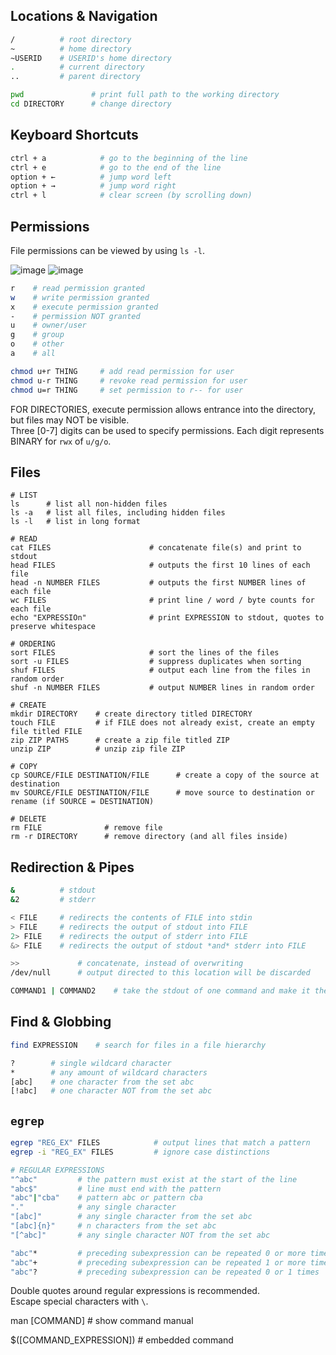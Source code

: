 ## Locations & Navigation

```bash
/          # root directory
~          # home directory
~USERID    # USERID's home directory
.          # current directory
..         # parent directory

pwd               # print full path to the working directory
cd DIRECTORY      # change directory
```

## Keyboard Shortcuts

```bash
ctrl + a            # go to the beginning of the line
ctrl + e            # go to the end of the line
option + ←          # jump word left
option + →          # jump word right
ctrl + l            # clear screen (by scrolling down)

```

## Permissions
File permissions can be viewed by using `ls -l`. 

![image](https://github.com/liuandy1207/notes/assets/72530429/8095f10b-fa26-499e-9b00-78bb798a8ad4)
![image](https://github.com/liuandy1207/notes/assets/72530429/da874e9c-f5d3-4fc2-9b8a-f79a84e4f93f)

```bash
r    # read permission granted
w    # write permission granted
x    # execute permission granted
-    # permission NOT granted
u    # owner/user
g    # group
o    # other
a    # all

chmod u+r THING     # add read permission for user
chmod u-r THING     # revoke read permission for user
chmod u=r THING     # set permission to r-- for user

```
FOR DIRECTORIES, execute permission allows entrance into the directory, but files may NOT be visible. <br>
Three [0-7] digits can be used to specify permissions. Each digit represents BINARY for `rwx` of `u/g/o`.


## Files
```shell
# LIST
ls      # list all non-hidden files
ls -a   # list all files, including hidden files
ls -l   # list in long format

# READ
cat FILES                      # concatenate file(s) and print to stdout
head FILES                     # outputs the first 10 lines of each file
head -n NUMBER FILES           # outputs the first NUMBER lines of each file
wc FILES                       # print line / word / byte counts for each file
echo "EXPRESSIOn"              # print EXPRESSION to stdout, quotes to preserve whitespace

# ORDERING
sort FILES                     # sort the lines of the files
sort -u FILES                  # suppress duplicates when sorting
shuf FILES                     # output each line from the files in random order
shuf -n NUMBER FILES           # output NUMBER lines in random order

# CREATE
mkdir DIRECTORY    # create directory titled DIRECTORY
touch FILE         # if FILE does not already exist, create an empty file titled FILE
zip ZIP PATHS      # create a zip file titled ZIP
unzip ZIP          # unzip zip file ZIP

# COPY
cp SOURCE/FILE DESTINATION/FILE      # create a copy of the source at destination
mv SOURCE/FILE DESTINATION/FILE      # move source to destination or rename (if SOURCE = DESTINATION)

# DELETE
rm FILE              # remove file
rm -r DIRECTORY      # remove directory (and all files inside)
```

## Redirection & Pipes
```bash
&          # stdout
&2         # stderr

< FILE     # redirects the contents of FILE into stdin
> FILE     # redirects the output of stdout into FILE
2> FILE    # redirects the output of stderr into FILE
&> FILE    # redirects the output of stdout *and* stderr into FILE

>>             # concatenate, instead of overwriting
/dev/null      # output directed to this location will be discarded

COMMAND1 | COMMAND2    # take the stdout of one command and make it the stdin of another command

```

## Find & Globbing
```bash
find EXPRESSION    # search for files in a file hierarchy

?        # single wildcard character
*        # any amount of wildcard characters
[abc]    # one character from the set abc
[!abc]   # one character NOT from the set abc

```

## `egrep`
```bash
egrep "REG_EX" FILES            # output lines that match a pattern
egrep -i "REG_EX" FILES         # ignore case distinctions

# REGULAR EXPRESSIONS
"^abc"         # the pattern must exist at the start of the line
"abc$"         # line must end with the pattern
"abc"|"cba"    # pattern abc or pattern cba
"."            # any single character
"[abc]"        # any single character from the set abc
"[abc]{n}"     # n characters from the set abc
"[^abc]"       # any single character NOT from the set abc

"abc"*         # preceding subexpression can be repeated 0 or more times
"abc"+         # preceding subexpression can be repeated 1 or more times
"abc"?         # preceding subexpression can be repeated 0 or 1 times

```
Double quotes around regular expressions is recommended. <br>
Escape special characters with `\`.





man [COMMAND]       # show command manual

$([COMMAND_EXPRESSION])    # embedded command

